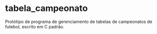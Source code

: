 # tabela_campeonato
Protótipo de programa de gerenciamento de tabelas de campeonatos de futebol, escrito em C padrão.
